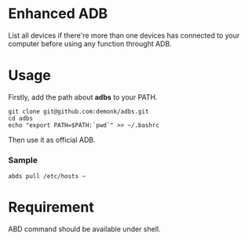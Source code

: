 # Enhanced ADB
List all devices if there're more than one devices has connected to your computer before using any function throught ADB.

# Usage
Firstly, add the path about **adbs** to your PATH.

```shell
git clone git@github.com:demonk/adbs.git
cd adbs
echo "export PATH=$PATH:`pwd`" >> ~/.bashrc
```

Then use it as official ADB.

### Sample
```shell
abds pull /etc/hosts ~
```

# Requirement
ABD command should be available under shell.



